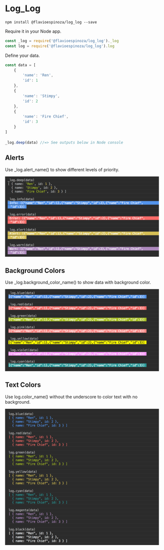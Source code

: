 # Log_Log

```console
npm install @flavioespinoza/log_log --save
```

Require it in your Node app.

```javascript
const _log = require('@flavioespinoza/log_log')._log
const log = require('@flavioespinoza/log_log').log
```

Define your data.
```javascript
const data = [
	{
		'name': 'Ren',
		'id': 1
	},
	{
		'name': 'Stimpy',
		'id': 2
	},
	{
		'name': 'Fire Chief',
		'id': 3
	}
]

_log.deep(data) //=> See outputs below in Node console

```

## Alerts

Use _log.alert_name() to show different levels of priority.

![alerts](./img/alerts.png)


## Background Colors

Use _log.background_color_name() to show data with background color.

![colors](./img/colors.png)


## Text Colors

Use log.color_name() without the underscore to color text with no background.

![text](./img/text.png)


